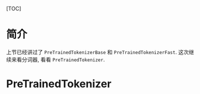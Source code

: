 [TOC]

# 简介

上节已经讲过了 `PreTrainedTokenizerBase` 和 `PreTrainedTokenizerFast`.
这次继续来看分词器, 看看 `PreTrainedTokenizer`.

# PreTrainedTokenizer
